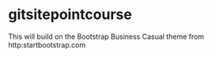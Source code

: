 # gitsitepointcourse

This will build on the Bootstrap Business Casual theme from http:startbootstrap.com
